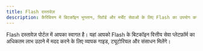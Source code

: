 ```yaml
---
title: Flash दस्तावेज़
description: कैरिबियन में बिटकॉइन भुगतान, रिवॉर्ड और मर्चेंट सेवाओं के लिए Flash का उपयोग करने के बारे में आपको जो कुछ भी जानना चाहिए।
---
```


Flash दस्तावेज़ पोर्टल में आपका स्वागत है। यहां आपको Flash के बिटकॉइन वित्तीय सेवा प्लेटफ़ॉर्म का अधिकतम लाभ उठाने में मदद करने के लिए व्यापक गाइड, ट्यूटोरियल और संसाधन मिलेंगे।